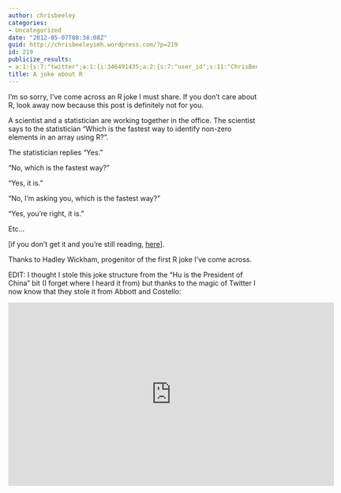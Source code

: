 ```yaml
---
author: chrisbeeley
categories:
- Uncategorized
date: "2012-05-07T08:38:08Z"
guid: http://chrisbeeleyimh.wordpress.com/?p=219
id: 219
publicize_results:
- a:1:{s:7:"twitter";a:1:{i:346491435;a:2:{s:7:"user_id";s:11:"ChrisBeeley";s:7:"post_id";s:18:"199417840175022080";}}}
title: A joke about R
---
```


I’m so sorry, I’ve come across an R joke I must share. If you don’t care about R, look away now because this post is definitely not for you.

A scientist and a statistician are working together in the office. The scientist says to the statistician “Which is the fastest way to identify non-zero elements in an array using R?”.

The statistician replies “Yes.”

“No, which is the fastest way?”

“Yes, it is.”

“No, I’m asking you, which is the fastest way?”

“Yes, you’re right, it is.”

Etc…

\[if you don’t get it and you’re still reading, [here](http://stat.ethz.ch/R-manual/R-devel/library/base/html/which.html)\].

Thanks to Hadley Wickham, progenitor of the first R joke I’ve come across.

EDIT: I thought I stole this joke structure from the “Hu is the President of China” bit (I forget where I heard it from) but thanks to the magic of Twitter I now know that they stole it from Abbott and Costello:

<div class="jetpack-video-wrapper"><span class="embed-youtube" style="text-align:center; display: block;"><iframe allowfullscreen="true" class="youtube-player" height="372" loading="lazy" sandbox="allow-scripts allow-same-origin allow-popups allow-presentation" src="https://www.youtube.com/embed/sShMA85pv8M?version=3&rel=1&showsearch=0&showinfo=1&iv_load_policy=1&fs=1&hl=en-US&autohide=2&wmode=transparent" style="border:0;" width="660"></iframe></span></div>